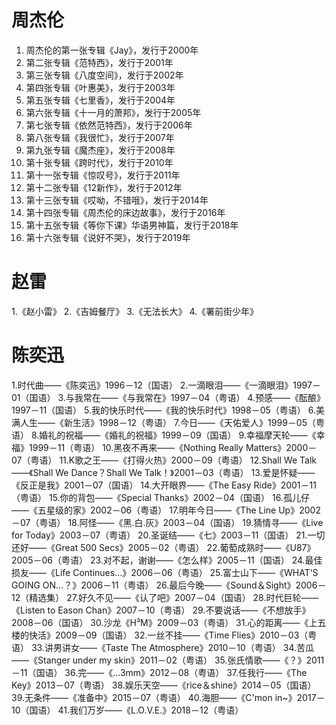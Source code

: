 # 周杰伦
1. 周杰伦的第一张专辑《Jay》，发行于2000年
2. 第二张专辑《范特西》，发行于2001年
3. 第三张专辑《八度空间》，发行于2002年
4. 第四张专辑《叶惠美》，发行于2003年
5. 第五张专辑《七里香》，发行于2004年
6. 第六张专辑《十一月的萧邦》，发行于2005年
7. 第七张专辑《依然范特西》，发行于2006年
8. 第八张专辑《我很忙》，发行于2007年
9. 第九张专辑《魔杰座》，发行于2008年
10. 第十张专辑《跨时代》，发行于2010年
11. 第十一张专辑《惊叹号》，发行于2011年
12. 第十二张专辑《12新作》，发行于2012年
13. 第十三张专辑《哎呦，不错哦》，发行于2014年
14. 第十四张专辑《周杰伦的床边故事》，发行于2016年
15. 第十五张专辑《等你下课》华语男神篇，发行于2018年
16. 第十六张专辑《说好不哭》，发行于2019年

# 赵雷
1.《赵小雷》
2.《吉姆餐厅》
3.《无法长大》
4.《署前街少年》

# 陈奕迅
1.时代曲——《陈奕迅》1996－12（国语）
2.一滴眼泪——《一滴眼泪》1997－01（国语）
3.与我常在——《与我常在》1997－04（粤语）
4.预感——《酝酿》1997－11（国语）
5.我的快乐时代——《我的快乐时代》1998－05（粤语）
6.美满人生——《新生活》1998－12（粤语）
7.今日——《天佑爱人》1999－05（粤语）
8.婚礼的祝福——《婚礼的祝福》1999－09（国语）
9.幸福摩天轮——《幸福》1999－11（粤语）
10.黑夜不再来——《Nothing Really Matters》2000－07（粤语）
11.K歌之王——《打得火热》2000－09（粤语）
12.Shall We Talk——《Shall We Dance？Shall We Talk！》2001－03（粤语）
13.爱是怀疑——《反正是我》2001－07（国语）
14.大开眼界——《The Easy Ride》2001－11（粤语）
15.你的背包——《Special Thanks》2002－04（国语）
16.孤儿仔——《五星级的家》2002－06（粤语）
17.明年今日——《The Line Up》2002－07（粤语）
18.阿怪——《黑.白.灰》2003－04（国语）
19.猜情寻——《Live for Today》2003－07（粤语）
20.圣诞结——《七》2003－11（国语）
21.一切还好——《Great 500 Secs》2005－02（粤语）
22.葡萄成熟时——《U87》2005－06（粤语）
23.对不起，谢谢——《怎么样》2005－11（国语）
24.最佳损友——《Life Continues…》2006－06（粤语）
25.富士山下——《WHAT‘S GOING ON…？》2006－11（粤语）
26.最后今晚——《Sound＆Sight》2006－12（精选集）
27.好久不见——《认了吧》2007－04（国语）
28.时代巨轮——《Listen to Eason Chan》2007－10（粤语）
29.不要说话——《不想放手》2008－06（国语）
30.沙龙《H³M》2009－03（粤语）
31.心的距离——《上五楼的快活》2009－09（国语）
32.一丝不挂——《Time Flies》2010－03（粤语）
33.讲男讲女——《Taste The Atmosphere》2010－10（粤语）
34.苦瓜——《Stanger under my skin》2011－02（粤语）
35.张氏情歌——《？》2011－11（国语）
36.完——《...3mm》2012－08（粤语）
37.任我行——《The Key》2013－07（粤语）
38.娱乐天空——《rice＆shine》2014－05（国语）
39.无条件——《准备中》2015－07（粤语）
40.海胆——《C'mon in~》2017－10（国语）
41.我们万岁——《L.O.V.E.》2018－12（粤语）